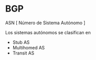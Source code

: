 # BGP

ASN [ Número de Sistema Autónomo ]

Los sistemas autónomos se clasifican en

- Stub AS
- Multihomed AS
- Transit AS



